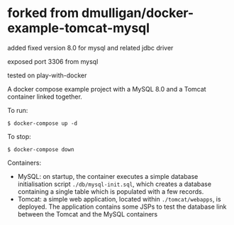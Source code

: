# forked from dmulligan/docker-example-tomcat-mysql

added fixed version 8.0 for mysql and related jdbc driver

exposed port 3306 from mysql

tested on play-with-docker

A docker compose example project with a MySQL 8.0 and a Tomcat container linked together.

To run: 

	$ docker-compose up -d 
	
To stop:

	$ docker-compose down

Containers:
- MySQL: on startup, the container executes a simple database initialisation script `./db/mysql-init.sql`, which
  creates a database containing a single table which is populated with a few records.
- Tomcat: a simple web application, located within `./tomcat/webapps`, is deployed. The application contains some JSPs
  to test the database link between the Tomcat and the MySQL containers